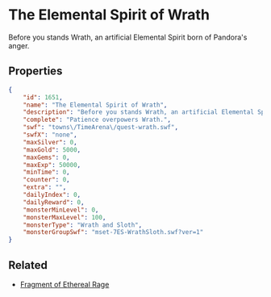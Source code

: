 # The Elemental Spirit of Wrath

Before you stands Wrath, an artificial Elemental Spirit born of Pandora's anger.

## Properties

```json
{
    "id": 1651,
    "name": "The Elemental Spirit of Wrath",
    "description": "Before you stands Wrath, an artificial Elemental Spirit born of Pandora's anger.",
    "complete": "Patience overpowers Wrath.",
    "swf": "towns\/TimeArena\/quest-wrath.swf",
    "swfX": "none",
    "maxSilver": 0,
    "maxGold": 5000,
    "maxGems": 0,
    "maxExp": 50000,
    "minTime": 0,
    "counter": 0,
    "extra": "",
    "dailyIndex": 0,
    "dailyReward": 0,
    "monsterMinLevel": 0,
    "monsterMaxLevel": 100,
    "monsterType": "Wrath and Sloth",
    "monsterGroupSwf": "mset-7ES-WrathSloth.swf?ver=1"
}
```

## Related

- [Fragment of Ethereal Rage](../items/19087-fragment-of-ethereal-rage.md)

